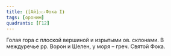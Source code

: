 ```yaml
---
title: ⦗[Ай]⒯-Фока I⦘
tags: [ороним]
quadrants: [Г12]
---
```


Голая гора с плоской вершиной и изрытыми ов. склонами. В междуречье рр. Ворон и
Шелен, у моря – греч. Святой Фока.

